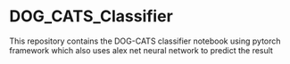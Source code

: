 # DOG_CATS_Classifier
This repository contains the DOG-CATS  classifier notebook using pytorch framework which also uses alex net neural network to predict the result
